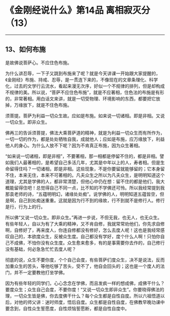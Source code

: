 # 《金刚经说什么》第14品 离相寂灭分（13）

------

## 13、如何布施

是故佛说菩萨心。不应住色布施。

为什么讲忍辱，一下子又跳到布施来了呢？就是今天讲课一开始跟大家提醒的，《金刚经》布施、持戒、忍辱，是一贯连下来的，不像现在的文章条理化、科学化，过去的文学行云流水，看起来漫无次序，好似一个不规律的排列，但是却构成不规律的美。所以说，“菩萨不应住色布施”，就是不应著相，住色法的布施是有形的，非常著相。用白话文来讲，就是一切受物理、环境影响的东西，都要把它放掉，万缘放下，就是不住色布施。

须菩提。菩萨为利益一切众生故。应如是布施。如来说一切诸相。即是非相。又说一切众生。即非众生。

佛再三的告诉须菩提，佛法大乘菩萨道的精神，就是为利益一切众生而有所作为，一切一切的作为，都是处处牺牲自我，成就他人；应如是布施，应万缘放下，利益他人的身心。为什么人放不下呢？因为不肯真正布施，因为众生著相。

“如来说一切诸相，即是非相”，不要著相，那一相都是停留不住的，都是非相。譬如我们人最著相的，是希望自己多活几年，尤其是中年以上的人，寿者相。但是生命留得住吗？一切诸相，即是非相。这些现象，不是你要留就能够留的；它本身留不住，本来无住，本来不可著相的。凡夫众生之所以为凡夫众生，是明明知道这个道理，尤其是学佛的人，都非常清楚，但他心中仍在想：留不住的都是他们，我大概能留得住吧！总觉得自己不同一点，比不知的不学佛还可怜。所以我经常提到我那袁老师的诗，“五蕴明明幻，诸缘处处痴”。说学佛的人，明明知道五蕴皆空，但是啊，自己到处痴迷重重。这就是因为行不到的缘故，行不到就不是修行人。修行是行，行为上的行。

所以佛“又说一切众生。即非众生。”再进一步说，不但无我，也无人，也无众生。有些年轻人，自以为有了大乘的精神，又不肯自修，我就常常劝他们，你先求自修啊，自修好了，再来度人，你连自修都没有修好，怎么去度人呢！这也是我经常感叹自己的，本欲度众生，反被众生度。自己都没有学好，度个什么人啊！只怕你自己不成佛，不怕你没有众生度。众生愈来愈多，有的是事需要你去作的，自己修行没有基础，何必急急忙忙去度人呢？

彻底的说，众生不要你度，个个自己会度，有些菩萨们度众生，决不是说法，反而加重众生的苦头，等他吃够了苦头，受不了，他自会回头的；这也是一个度人的法门，并不一定要教他打坐学佛。

因为有些年轻的同学们，心心念念在学佛，而且发疯一样的想成佛，成佛干什么？要度众生；众生自己会度，不要你度！“又说一切众生即非众生”。你要晓得佛法的理，一切众生皆是佛，你去度佛干什么？每个众生都是自性自度。所以六祖悟道以后，对他的师父讲：迷时师度，悟后自度。众生都是自性自度，在佛教早晚功课中要念到，自性众生誓愿度，自性烦恼誓愿断，都是自性自度中。

